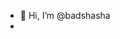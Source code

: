 - 👋 Hi, I’m @badshasha 
-


<!---
badshasha/badshasha is a ✨ special ✨ repository because its `README.md` (this file) appears on your GitHub profile.
You can click the Preview link to take a look at your changes.
--->
